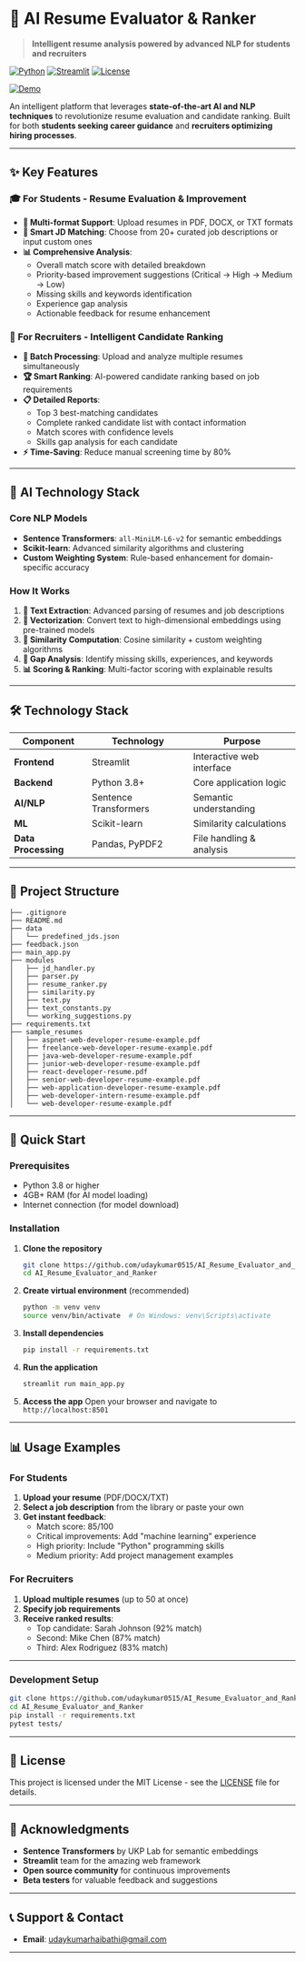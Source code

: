 # 🤖 AI Resume Evaluator & Ranker

> **Intelligent resume analysis powered by advanced NLP for students and recruiters**

[![Python](https://img.shields.io/badge/Python-3.8+-blue.svg)](https://python.org)
[![Streamlit](https://img.shields.io/badge/Streamlit-1.28+-red.svg)](https://streamlit.io)
[![License](https://img.shields.io/badge/License-MIT-green.svg)](LICENSE)

[![Demo](https://img.shields.io/badge/Live%20Demo-Try%20Now!-brightgreen.svg)](https://airesumeevaluator.streamlit.app/)

An intelligent platform that leverages **state-of-the-art AI and NLP techniques** to revolutionize resume evaluation and candidate ranking. Built for both **students seeking career guidance** and **recruiters optimizing hiring processes**.

---

## ✨ Key Features

### 🎓 For Students - Resume Evaluation & Improvement
- **📄 Multi-format Support**: Upload resumes in PDF, DOCX, or TXT formats
- **🎯 Smart JD Matching**: Choose from 20+ curated job descriptions or input custom ones
- **📊 Comprehensive Analysis**:
  - Overall match score with detailed breakdown
  - Priority-based improvement suggestions (Critical → High → Medium → Low)
  - Missing skills and keywords identification
  - Experience gap analysis
  - Actionable feedback for resume enhancement

### 👔 For Recruiters - Intelligent Candidate Ranking
- **📁 Batch Processing**: Upload and analyze multiple resumes simultaneously
- **🏆 Smart Ranking**: AI-powered candidate ranking based on job requirements
- **📋 Detailed Reports**:
  - Top 3 best-matching candidates
  - Complete ranked candidate list with contact information
  - Match scores with confidence levels
  - Skills gap analysis for each candidate
- **⚡ Time-Saving**: Reduce manual screening time by 80%

---

## 🧠 AI Technology Stack

### Core NLP Models
- **Sentence Transformers**: `all-MiniLM-L6-v2` for semantic embeddings
- **Scikit-learn**: Advanced similarity algorithms and clustering
- **Custom Weighting System**: Rule-based enhancement for domain-specific accuracy

### How It Works
1. **📖 Text Extraction**: Advanced parsing of resumes and job descriptions
2. **🔢 Vectorization**: Convert text to high-dimensional embeddings using pre-trained models
3. **📐 Similarity Computation**: Cosine similarity + custom weighting algorithms
4. **🎯 Gap Analysis**: Identify missing skills, experiences, and keywords
5. **📊 Scoring & Ranking**: Multi-factor scoring with explainable results


---

## 🛠️ Technology Stack

| Component | Technology | Purpose |
|-----------|------------|---------|
| **Frontend** | Streamlit | Interactive web interface |
| **Backend** | Python 3.8+ | Core application logic |
| **AI/NLP** | Sentence Transformers | Semantic understanding |
| **ML** | Scikit-learn | Similarity calculations |
| **Data Processing** | Pandas, PyPDF2 | File handling & analysis |

---

## 📁 Project Structure

```
├── .gitignore
├── README.md
├── data
│   └── predefined_jds.json
├── feedback.json
├── main_app.py
├── modules
│   ├── jd_handler.py
│   ├── parser.py
│   ├── resume_ranker.py
│   ├── similarity.py
│   ├── test.py
│   ├── text_constants.py
│   └── working_suggestions.py
├── requirements.txt
├── sample_resumes
│   ├── aspnet-web-developer-resume-example.pdf
│   ├── freelance-web-developer-resume-example.pdf
│   ├── java-web-developer-resume-example.pdf
│   ├── junior-web-developer-resume-example.pdf
│   ├── react-developer-resume.pdf
│   ├── senior-web-developer-resume-example.pdf
│   ├── web-application-developer-resume-example.pdf
│   ├── web-developer-intern-resume-example.pdf
│   └── web-developer-resume-example.pdf
```


---

## 🚀 Quick Start

### Prerequisites
- Python 3.8 or higher
- 4GB+ RAM (for AI model loading)
- Internet connection (for model download)

### Installation

1. **Clone the repository**
   ```bash
   git clone https://github.com/udaykumar0515/AI_Resume_Evaluator_and_Ranker.git
   cd AI_Resume_Evaluator_and_Ranker
   ```

2. **Create virtual environment** (recommended)
   ```bash
   python -m venv venv
   source venv/bin/activate  # On Windows: venv\Scripts\activate
   ```

3. **Install dependencies**
   ```bash
   pip install -r requirements.txt
   ```

4. **Run the application**
   ```bash
   streamlit run main_app.py
   ```

5. **Access the app**
   Open your browser and navigate to `http://localhost:8501`


---

## 📊 Usage Examples

### For Students
1. **Upload your resume** (PDF/DOCX/TXT)
2. **Select a job description** from the library or paste your own
3. **Get instant feedback**:
   - Match score: 85/100
   - Critical improvements: Add "machine learning" experience
   - High priority: Include "Python" programming skills
   - Medium priority: Add project management examples

### For Recruiters
1. **Upload multiple resumes** (up to 50 at once)
2. **Specify job requirements**
3. **Receive ranked results**:
   - Top candidate: Sarah Johnson (92% match)
   - Second: Mike Chen (87% match)
   - Third: Alex Rodriguez (83% match)

---

### Development Setup
```bash
git clone https://github.com/udaykumar0515/AI_Resume_Evaluator_and_Ranker.git
cd AI_Resume_Evaluator_and_Ranker
pip install -r requirements.txt
pytest tests/
```

---

## 📄 License

This project is licensed under the MIT License - see the [LICENSE](LICENSE) file for details.

---

## 🙏 Acknowledgments

- **Sentence Transformers** by UKP Lab for semantic embeddings
- **Streamlit** team for the amazing web framework
- **Open source community** for continuous improvements
- **Beta testers** for valuable feedback and suggestions

---

## 📞 Support & Contact

- **Email**: udaykumarhaibathi@gmail.com

---
